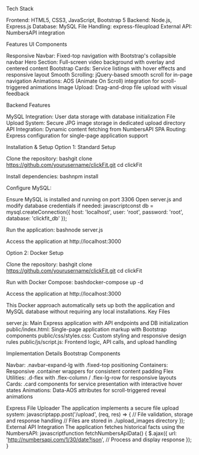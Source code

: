 Tech Stack

Frontend: HTML5, CSS3, JavaScript, Bootstrap 5
Backend: Node.js, Express.js
Database: MySQL
File Handling: express-fileupload
External API: NumbersAPI integration

Features
UI Components

Responsive Navbar: Fixed-top navigation with Bootstrap's collapsible navbar
Hero Section: Full-screen video background with overlay and centered content
Bootstrap Cards: Service listings with hover effects and responsive layout
Smooth Scrolling: jQuery-based smooth scroll for in-page navigation
Animations: AOS (Animate On Scroll) integration for scroll-triggered animations
Image Upload: Drag-and-drop file upload with visual feedback

Backend Features

MySQL Integration: User data storage with database initialization
File Upload System: Secure JPG image storage in dedicated upload directory
API Integration: Dynamic content fetching from NumbersAPI
SPA Routing: Express configuration for single-page application support

Installation & Setup
Option 1: Standard Setup

Clone the repository:
bashgit clone https://github.com/yourusername/clickFit.git
cd clickFit

Install dependencies:
bashnpm install

Configure MySQL:

Ensure MySQL is installed and running on port 3306
Open server.js and modify database credentials if needed:
javascriptconst db = mysql.createConnection({
    host: 'localhost',
    user: 'root',
    password: 'root',
    database: 'clickfit_db'
});



Run the application:
bashnode server.js

Access the application at http://localhost:3000

Option 2: Docker Setup

Clone the repository:
bashgit clone https://github.com/yourusername/clickFit.git
cd clickFit

Run with Docker Compose:
bashdocker-compose up -d

Access the application at http://localhost:3000

This Docker approach automatically sets up both the application and MySQL database without requiring any local installations.
Key Files

server.js: Main Express application with API endpoints and DB initialization
public/index.html: Single-page application markup with Bootstrap components
public/css/styles.css: Custom styling and responsive design rules
public/js/script.js: Frontend logic, API calls, and upload handling

Implementation Details
Bootstrap Components

Navbar: .navbar-expand-lg with .fixed-top positioning
Containers: Responsive .container wrappers for consistent content padding
Flex Utilities: .d-flex with .flex-column / .flex-lg-row for responsive layouts
Cards: .card components for service presentation with interactive hover states
Animations: Data-AOS attributes for scroll-triggered reveal animations

Express File Uploader
The application implements a secure file upload system:
javascriptapp.post('/upload', (req, res) => {
    // File validation, storage and response handling
    // Files are stored in ./upload_images directory
});
External API Integration
The application fetches historical facts using the NumbersAPI:
javascriptfunction fetchNumbersApiData() {
    $.ajax({
        url: 'http://numbersapi.com/1/30/date?json',
        // Process and display response
    });
}
